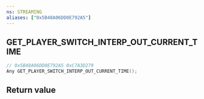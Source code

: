 ```yaml
---
ns: STREAMING
aliases: ["0x5B48A06DD0E792A5"]
---
```

## GET_PLAYER_SWITCH_INTERP_OUT_CURRENT_TIME

```c
// 0x5B48A06DD0E792A5 0xC7A3D279
Any GET_PLAYER_SWITCH_INTERP_OUT_CURRENT_TIME();
```

## Return value

